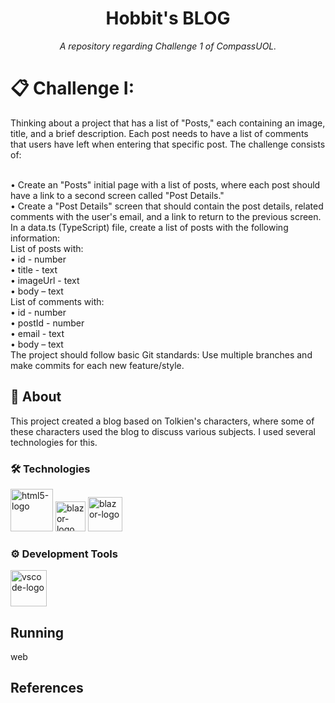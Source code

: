 <h1 align="center">Hobbit's BLOG</h1>
<p align="center"><i>A repository regarding Challenge 1 of CompassUOL.</i></p>

# 📋 Challenge I:

<p>Thinking about a project that has a list of "Posts," each containing an image, title, and a brief description. Each post needs to have a list of comments that users have left when entering that specific post. The challenge consists of: </p></br>
• Create an "Posts" initial page with a list of posts, where each post should have a link to a second screen called "Post Details."</br>
• Create a "Post Details" screen that should contain the post details, related comments with the user's email, and a link to return to the previous screen.</br>
In a data.ts (TypeScript) file, create a list of posts with the following information:</br>
List of posts with:</br>
• id - number</br>
• title - text</br>
• imageUrl - text</br>
• body – text</br>
List of comments with:</br>
• id - number</br>
• postId - number</br>
• email - text</br>
• body – text</br>
The project should follow basic Git standards: Use multiple branches and make commits for each new feature/style.</br>
</p>

## 🚀  About

This project created a blog based on Tolkien's characters, where some of these characters used the blog to discuss various subjects. I used several technologies for this.

### 🛠️ Technologies
<p display="inline-block">
  <img width="68" src="https://upload.wikimedia.org/wikipedia/commons/6/61/HTML5_logo_and_wordmark.svg" alt="html5-logo"/>
  <img width="48" src="https://upload.wikimedia.org/wikipedia/commons/d/d5/CSS3_logo_and_wordmark.svg" alt="blazor-logo"/>
  <img width="55" src="https://upload.wikimedia.org/wikipedia/commons/4/4c/Typescript_logo_2020.svg" alt="blazor-logo"/>
</p>
                                                                                                  
### ⚙️ Development Tools

<p display="inline-block">
  <img width="58" src="https://upload.wikimedia.org/wikipedia/commons/thumb/9/9a/Visual_Studio_Code_1.35_icon.svg/2048px-Visual_Studio_Code_1.35_icon.svg.png" alt="vscode-logo"/>
</p>

## Running
web

## References

